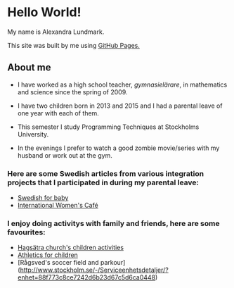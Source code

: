 # Hello World!

My name is Alexandra Lundmark.


This site was built by me using [GitHub Pages.](https://pages.github.com/)





## About me

- I have worked as a high school teacher, *gymnasielärare*, in mathematics and science since the spring of 2009.

- I have two children born in 2013 and 2015 and I had a parental leave of one year with each of them. 

- This semester I study Programming Techniques at Stockholms University. 

- In the evenings I prefer to watch a good zombie movie/series with my husband or work out at the gym. 


### Here are some Swedish articles from various integration projects that I participated in during my parental leave:
- [Swedish for baby](http://www.pressreader.com/sweden/tidningen-%C3%A5rsta-enskede/20151121/textview)
- [International Women's Café](https://flipflashpages.uniflip.com/3/100504/362441/pub/html5.html#page/6)

### I enjoy doing activitys with family and friends, here are some favourites:
- [Hagsätra church's children activities](https://www.svenskakyrkan.se/vantor/barn-unga-och-konfirmation)
- [Athletics for children](http://www.xn--rgsvedsif-52a.se/start/?ID=153222)
- [Rågsved's soccer field and parkour] (http://www.stockholm.se/-/Serviceenhetsdetaljer/?enhet=88f773c8ce7242d6b23d67c5d6ca0448)



